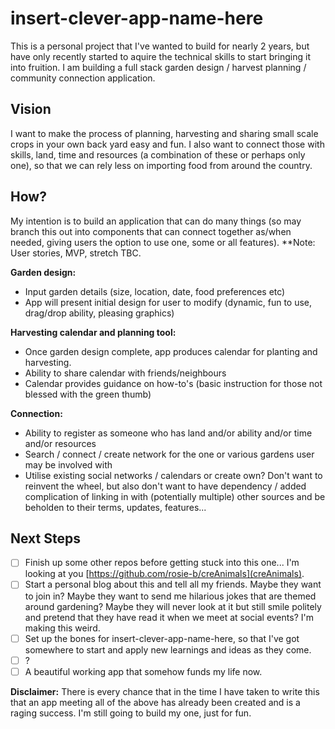 # insert-clever-app-name-here
This is a personal project that I've wanted to build for nearly 2 years, but have only recently started to aquire the technical skills to start bringing it into fruition. I am building a full stack garden design / harvest planning / community connection application. 

## Vision
I want to make the process of planning, harvesting and sharing small scale crops in your own back yard easy and fun. I also want to connect those with skills, land, time and resources (a combination of these or perhaps only one), so that we can rely less on importing food from around the country.

## How?
My intention is to build an application that can do many things (so may branch this out into components that can connect together as/when needed, giving users the option to use one, some or all features). **Note: User stories, MVP, stretch TBC.

**Garden design:**
* Input garden details (size, location, date, food preferences etc)
* App will present initial design for user to modify (dynamic, fun to use, drag/drop ability, pleasing graphics)

**Harvesting calendar and planning tool:**
* Once garden design complete, app produces calendar for planting and harvesting.
* Ability to share calendar with friends/neighbours
* Calendar provides guidance on how-to's (basic instruction for those not blessed with the green thumb)

**Connection:**
* Ability to register as someone who has land and/or ability and/or time and/or resources
* Search / connect / create network for the one or various gardens user may be involved with
* Utilise existing social networks / calendars or create own? Don't want to reinvent the wheel, but also don't want to have dependency / added complication of linking in with (potentially multiple) other sources and be beholden to their terms, updates, features...

## Next Steps
- [ ] Finish up some other repos before getting stuck into this one... I'm looking at you [https://github.com/rosie-b/creAnimals](creAnimals).
- [ ] Start a personal blog about this and tell all my friends. Maybe they want to join in? Maybe they want to send me hilarious jokes that are themed around gardening? Maybe they will never look at it but still smile politely and pretend that they have read it when we meet at social events? I'm making this weird. 
- [ ] Set up the bones for insert-clever-app-name-here, so that I've got somewhere to start and apply new learnings and ideas as they come.
- [ ] ?
- [ ] A beautiful working app that somehow funds my life now.

**Disclaimer:**
There is every chance that in the time I have taken to write this that an app meeting all of the above has already been created and is a raging success. I'm still going to build my one, just for fun. 
